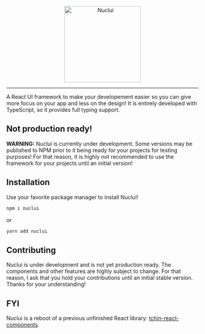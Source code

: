 <p align="center">
    <a href="http://nuclui.chintristan.io/">
        <img src="http://nuclui.chintristan.io/assets/images/logo-name.png" width="200" alt="Nuclui" />
    </a>
</p>

---

A React UI framework to make your developement easier so you can give more focus on your app and less on the design! It is entirely developed with TypeScript, so it provides full typing support.

## Not production ready!

**WARNING:** Nuclui is currently under development. Some versions may be published to NPM prior to it being ready for your projects for testing purposes! For that reason, it is highly not recommended to use the framework for your projects until an initial version!

## Installation

Use your favorite package manager to install Nuclui!

```bash
npm i nuclui
```
or
```bash
yarn add nuclui
```

## Contributing

Nuclui is under development and is not yet production ready. The components and other features are highly subject to change. For that reason, I ask that you hold your contributions until an initial stable version. Thanks for your understanding!

## FYI

Nuclui is a reboot of a previous unfinished React library: [tchin-react-components](https://github.com/maxijonson/tchin-react-components).